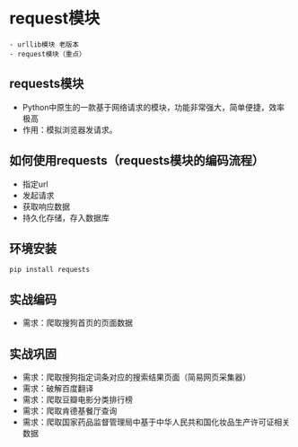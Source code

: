 # request模块    - urllib模块 老版本    - request模块（重点）    ## requests模块- Python中原生的一款基于网络请求的模块，功能非常强大，简单便捷，效率极高- 作用：模拟浏览器发请求。## 如何使用requests（requests模块的编码流程）- 指定url- 发起请求- 获取响应数据- 持久化存储，存入数据库## 环境安装`pip install requests`## 实战编码- 需求：爬取搜狗首页的页面数据## 实战巩固- 需求：爬取搜狗指定词条对应的搜索结果页面（简易网页采集器）- 需求：破解百度翻译- 需求：爬取豆瓣电影分类排行榜- 需求：爬取肯德基餐厅查询- 需求：爬取国家药品监督管理局中基于中华人民共和国化妆品生产许可证相关数据